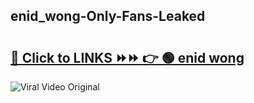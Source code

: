 
 ## enid_wong-Only-Fans-Leaked

# <h2><a href="https://clipsfans.com/enid_wong&ref=git">🔗 Click to LINKS ⏩⏩ 👉 🟢 enid wong </a></h2>

<a href="https://clipsfans.com/enid_wong&ref=git" rel="nofollow" data-target="animated-image.originalLink"><img src="https://i.ibb.co.com/xMMVF88/686577567.gif" alt="Viral Video Original" style="max-width: 100%; display: inline-block;" data-target="animated-image.originalImage"></a>
